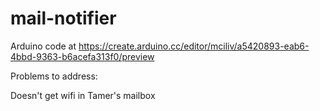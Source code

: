 # mail-notifier

Arduino code at https://create.arduino.cc/editor/mciliv/a5420893-eab6-4bbd-9363-b6acefa313f0/preview

Problems to address:

Doesn't get wifi in Tamer's mailbox
